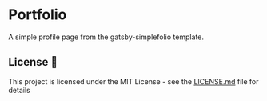 # Portfolio

A simple profile page from the gatsby-simplefolio template.

## License 📄

This project is licensed under the MIT License - see the [LICENSE.md](LICENSE.md) file for details
